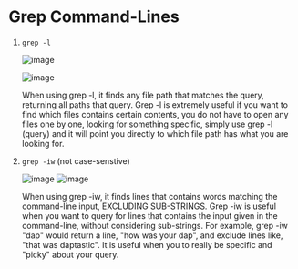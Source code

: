 Grep Command-Lines
=========
1. `grep -l`

      ![image](https://github.com/doanhandonly/cse15l-lab-reports/assets/127058698/fc852e87-13be-4524-ae20-55e24f46469b)
      
      ![image](https://github.com/doanhandonly/cse15l-lab-reports/assets/127058698/e1dd2ba5-de15-4bb5-adc8-92e486f635a5)
      
      When using grep -l, it finds any file path that matches the query, returning all paths that query. Grep -l is extremely useful if you want to find which files contains certain contents, you do not have to 
      open any files one by one, looking for something specific, simply use grep -l (query) and it will point you directly to which file path has what you are looking for. 

2. `grep -iw` (not case-senstive) 

      ![image](https://github.com/doanhandonly/cse15l-lab-reports/assets/127058698/7c17daca-f554-46ca-bde7-3525d64334f2)
      ![image](https://github.com/doanhandonly/cse15l-lab-reports/assets/127058698/40445284-e7c4-43f4-b04c-039d5b166464)
      
      When using grep -iw, it finds lines that contains words matching the command-line input, EXCLUDING SUB-STRINGS. Grep -iw is useful when you want to query for lines that contains the input given in the           command-line, without considering sub-strings. For example, grep -iw "dap" would return a line, "how was your dap", and exclude lines like, "that was daptastic". It is useful when you to really be               specific and "picky" about your query. 
      


      

